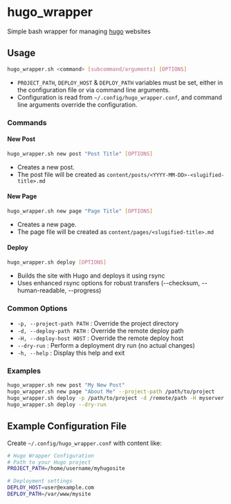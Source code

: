 # hugo_wrapper

Simple bash wrapper for managing [hugo](https://gohugo.io/) websites

## Usage

```bash
hugo_wrapper.sh <command> [subcommand/arguments] [OPTIONS]
```

- `PROJECT_PATH`, `DEPLOY_HOST` & `DEPLOY_PATH` variables must be set, either in the configuration file or via command line arguments.
- Configuration is read from `~/.config/hugo_wrapper.conf`, and command line arguments override the configuration.

### Commands

#### New Post

```bash
hugo_wrapper.sh new post "Post Title" [OPTIONS]
```

- Creates a new post.
- The post file will be created as `content/posts/<YYYY-MM-DD>-<slugified-title>.md`

#### New Page

```bash
hugo_wrapper.sh new page "Page Title" [OPTIONS]
```

- Creates a new page.
- The page file will be created as `content/pages/<slugified-title>.md`

#### Deploy

```bash
hugo_wrapper.sh deploy [OPTIONS]
```

- Builds the site with Hugo and deploys it using rsync
- Uses enhanced rsync options for robust transfers (--checksum, --human-readable, --progress)

### Common Options

- `-p, --project-path PATH` : Override the project directory
- `-d, --deploy-path PATH` : Override the remote deploy path
- `-H, --deploy-host HOST` : Override the remote deploy host
- `--dry-run` : Perform a deployment dry run (no actual changes)
- `-h, --help` : Display this help and exit

### Examples

```bash
hugo_wrapper.sh new post "My New Post"
hugo_wrapper.sh new page "About Me" --project-path /path/to/project
hugo_wrapper.sh deploy -p /path/to/project -d /remote/path -H myserver
hugo_wrapper.sh deploy --dry-run
```

## Example Configuration File

Create `~/.config/hugo_wrapper.conf` with content like:

```bash
# Hugo Wrapper Configuration
# Path to your Hugo project
PROJECT_PATH=/home/username/myhugosite

# Deployment settings
DEPLOY_HOST=user@example.com
DEPLOY_PATH=/var/www/mysite
```
